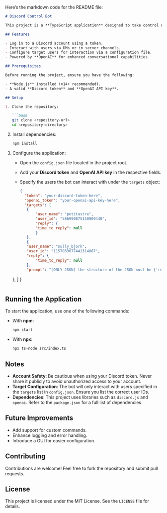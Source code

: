 Here’s the markdown code for the README file:

```markdown
# Discord Control Bot

This project is a **TypeScript application** designed to take control of a Discord account and interact with contacts either through direct messages (DMs) or within servers.

## Features

- Log in to a Discord account using a token.
- Interact with users via DMs or in server channels.
- Configure target users for interaction via a configuration file.
- Powered by **OpenAI** for enhanced conversational capabilities.

## Prerequisites

Before running the project, ensure you have the following:

- **Node.js** installed (v14+ recommended).
- A valid **Discord token** and **OpenAI API key**.

## Setup

1. Clone the repository:

   ```bash
   git clone <repository-url>
   cd <repository-directory>
   ```

2. Install dependencies:

   ```bash
   npm install
   ```

3. Configure the application:

   - Open the `config.json` file located in the project root.
   - Add your **Discord token** and **OpenAI API key** in the respective fields.
   - Specify the users the bot can interact with under the `targets` object:

     ```json
     {
       "token": "your-discord-token-here",
       "openai_token": "your-openai-api-key-here",
       "targets": [
        {
            "user_name": "petitastre",
            "user_id": "586990875150909440",
            "reply": {
            "time_to_reply": null
            }
        },
        {
        "user_name": "sully_bjork",
        "user_id": "1157033077441314867",
        "reply": {
            "time_to_reply": null
        },
        "prompt": "[ONLY JSON] the structure of the JSON must be {'response' : 'response content'} YOUR PROMPT "
    },
       ]
     }
     ```

## Running the Application

To start the application, use one of the following commands:

- With **npm**:

  ```bash
  npm start
  ```

- With **npx**:

  ```bash
  npx ts-node src/index.ts
  ```

## Notes

- **Account Safety**: Be cautious when using your Discord token. Never share it publicly to avoid unauthorized access to your account.
- **Target Configuration**: The bot will only interact with users specified in the `targets` list in `config.json`. Ensure you list the correct user IDs.
- **Dependencies**: This project uses libraries such as `discord.js` and `openai`. Refer to the `package.json` for a full list of dependencies.

## Future Improvements

- Add support for custom commands.
- Enhance logging and error handling.
- Introduce a GUI for easier configuration.

## Contributing

Contributions are welcome! Feel free to fork the repository and submit pull requests.

## License

This project is licensed under the MIT License. See the `LICENSE` file for details.
```